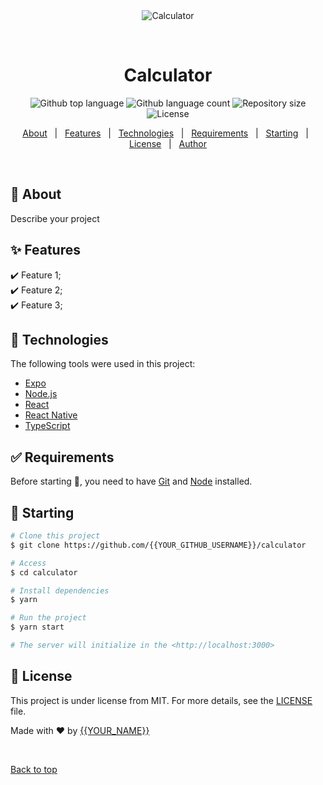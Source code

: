 <div align="center" id="top"> 
  <img src="./.github/app.gif" alt="Calculator" />

  &#xa0;

  <!-- <a href="https://calculator.netlify.app">Demo</a> -->
</div>

<h1 align="center">Calculator</h1>

<p align="center">
  <img alt="Github top language" src="https://img.shields.io/github/languages/top/luisgbr1el/calculator?color=56BEB8">

  <img alt="Github language count" src="https://img.shields.io/github/languages/count/luisgbr1el/calculator?color=56BEB8">

  <img alt="Repository size" src="https://img.shields.io/github/repo-size/luisgbr1el/calculator?color=56BEB8">

  <img alt="License" src="https://img.shields.io/github/license/luisgbr1el/calculator?color=56BEB8">

  <!-- <img alt="Github issues" src="https://img.shields.io/github/issues/luisgbr1el/calculator?color=56BEB8" /> -->

  <!-- <img alt="Github forks" src="https://img.shields.io/github/forks/luisgbr1el/calculator?color=56BEB8" /> -->

  <!-- <img alt="Github stars" src="https://img.shields.io/github/stars/luisgbr1el/calculator?color=56BEB8" /> -->
</p>

<!-- Status -->

<!-- <h4 align="center"> 
	🚧  Calculator 🚀 Under construction...  🚧
</h4> 

<hr> -->

<p align="center">
  <a href="#dart-about">About</a> &#xa0; | &#xa0; 
  <a href="#sparkles-features">Features</a> &#xa0; | &#xa0;
  <a href="#rocket-technologies">Technologies</a> &#xa0; | &#xa0;
  <a href="#white_check_mark-requirements">Requirements</a> &#xa0; | &#xa0;
  <a href="#checkered_flag-starting">Starting</a> &#xa0; | &#xa0;
  <a href="#memo-license">License</a> &#xa0; | &#xa0;
  <a href="https://github.com/{{YOUR_GITHUB_USERNAME}}" target="_blank">Author</a>
</p>

<br>

## :dart: About ##

Describe your project

## :sparkles: Features ##

:heavy_check_mark: Feature 1;\
:heavy_check_mark: Feature 2;\
:heavy_check_mark: Feature 3;

## :rocket: Technologies ##

The following tools were used in this project:

- [Expo](https://expo.io/)
- [Node.js](https://nodejs.org/en/)
- [React](https://pt-br.reactjs.org/)
- [React Native](https://reactnative.dev/)
- [TypeScript](https://www.typescriptlang.org/)

## :white_check_mark: Requirements ##

Before starting :checkered_flag:, you need to have [Git](https://git-scm.com) and [Node](https://nodejs.org/en/) installed.

## :checkered_flag: Starting ##

```bash
# Clone this project
$ git clone https://github.com/{{YOUR_GITHUB_USERNAME}}/calculator

# Access
$ cd calculator

# Install dependencies
$ yarn

# Run the project
$ yarn start

# The server will initialize in the <http://localhost:3000>
```

## :memo: License ##

This project is under license from MIT. For more details, see the [LICENSE](LICENSE.md) file.


Made with :heart: by <a href="https://github.com/{{YOUR_GITHUB_USERNAME}}" target="_blank">{{YOUR_NAME}}</a>

&#xa0;

<a href="#top">Back to top</a>

